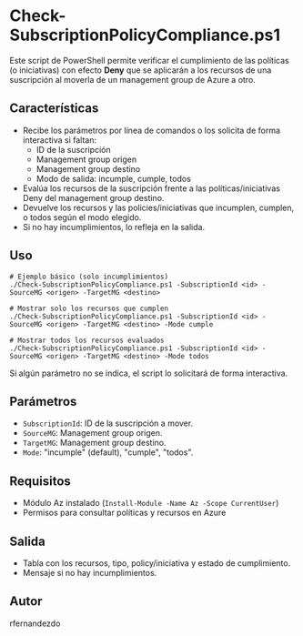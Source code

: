 # Check-SubscriptionPolicyCompliance.ps1

Este script de PowerShell permite verificar el cumplimiento de las políticas (o iniciativas) con efecto **Deny** que se aplicarán a los recursos de una suscripción al moverla de un management group de Azure a otro.

## Características
- Recibe los parámetros por línea de comandos o los solicita de forma interactiva si faltan:
  - ID de la suscripción
  - Management group origen
  - Management group destino
  - Modo de salida: incumple, cumple, todos
- Evalúa los recursos de la suscripción frente a las políticas/iniciativas Deny del management group destino.
- Devuelve los recursos y las policies/iniciativas que incumplen, cumplen, o todos según el modo elegido.
- Si no hay incumplimientos, lo refleja en la salida.

## Uso
```pwsh
# Ejemplo básico (solo incumplimientos)
./Check-SubscriptionPolicyCompliance.ps1 -SubscriptionId <id> -SourceMG <origen> -TargetMG <destino>

# Mostrar solo los recursos que cumplen
./Check-SubscriptionPolicyCompliance.ps1 -SubscriptionId <id> -SourceMG <origen> -TargetMG <destino> -Mode cumple

# Mostrar todos los recursos evaluados
./Check-SubscriptionPolicyCompliance.ps1 -SubscriptionId <id> -SourceMG <origen> -TargetMG <destino> -Mode todos
```
Si algún parámetro no se indica, el script lo solicitará de forma interactiva.

## Parámetros
- `SubscriptionId`: ID de la suscripción a mover.
- `SourceMG`: Management group origen.
- `TargetMG`: Management group destino.
- `Mode`: "incumple" (default), "cumple", "todos".

## Requisitos
- Módulo Az instalado (`Install-Module -Name Az -Scope CurrentUser`)
- Permisos para consultar políticas y recursos en Azure

## Salida
- Tabla con los recursos, tipo, policy/iniciativa y estado de cumplimiento.
- Mensaje si no hay incumplimientos.

## Autor
rfernandezdo
